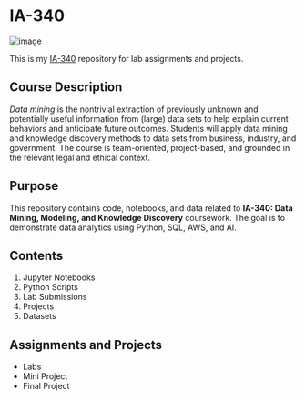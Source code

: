 # IA-340
![image](https://s44885.pcdn.co/wp-content/uploads/2019/09/Fotolia_257957753_Subscription_Monthly_M.jpg)

This is my [IA-340](https://catalog.jmu.edu/preview_course_nopop.php?catoid=50&coid=258336) repository for lab assignments and projects. 

## Course Description

*Data mining* is the nontrivial extraction of previously unknown and potentially useful information from (large) data sets to help explain current behaviors and anticipate future outcomes. Students will apply data mining and knowledge discovery methods to data sets from business, industry, and government. The course is team-oriented, project-based, and grounded in the relevant legal and ethical context.

## Purpose

This repository contains code, notebooks, and data related to **IA-340: Data Mining, Modeling, and Knowledge Discovery** coursework. The goal is to demonstrate data analytics using Python, SQL, AWS, and AI.

## Contents

1. Jupyter Notebooks
2. Python Scripts
3. Lab Submissions
4. Projects
5. Datasets

## Assignments and Projects

- Labs
- Mini Project
- Final Project

